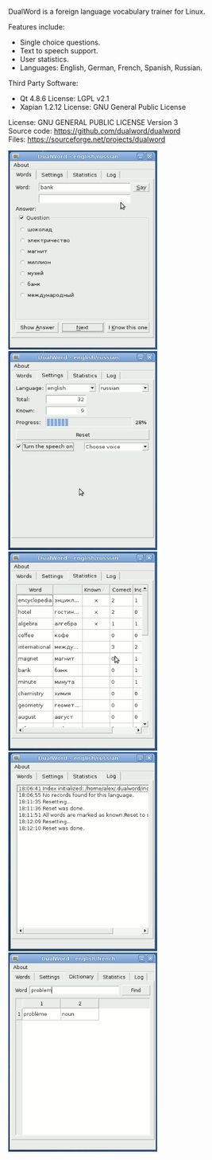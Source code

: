 DualWord is a foreign language vocabulary trainer for Linux.  

Features include:  
 - Single choice questions.  
 - Text to speech support.  
 - User statistics.  
 - Languages: English, German, French, Spanish, Russian.  

Third Party Software:  
 - Qt 4.8.6 License: LGPL v2.1  
 - Xapian 1.2.12 License: GNU General Public License  

License: GNU GENERAL PUBLIC LICENSE Version 3  
Source code: https://github.com/dualword/dualword  
Files: https://sourceforge.net/projects/dualword  

<img src="etc/screenshot/dualword1.gif" width="300" height="400">&nbsp;
<img src="etc/screenshot/dualword2.gif" width="300" height="400">&nbsp;<br>
<img src="etc/screenshot/dualword3.gif" width="300" height="400">&nbsp;
<img src="etc/screenshot/dualword4.gif" width="300" height="400">&nbsp;<br>
<img src="etc/screenshot/dualword5.gif" width="300" height="400">&nbsp;
